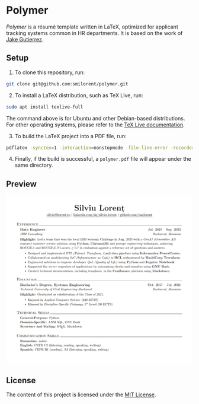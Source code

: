 # Polymer

_Polymer_ is a résumé template written in LaTeX, optimized for applicant tracking systems common in HR departments. It is based on the work of [Jake Gutierrez](https://github.com/jakegut/resume).

## Setup

1. To clone this repository, run:

```bash
git clone git@github.com:smilorent/polymer.git
```

2. To install a LaTeX distribution, such as TeX Live, run:

```bash
sudo apt install texlive-full
```

The command above is for Ubuntu and other Debian-based distributions. For other operating systems, please refer to the [TeX Live documentation](https://www.tug.org/texlive/).

3. To build the LaTeX project into a PDF file, run:

```bash
pdflatex -synctex=1 -interaction=nonstopmode -file-line-error -recorder ./polymer.tex
```

4. Finally, if the build is successful, a `polymer.pdf` file will appear under the same directory.

## Preview

![Résumé Preview](polymer.png)

## License

The content of this project is licensed under the [MIT License](LICENSE.md).
